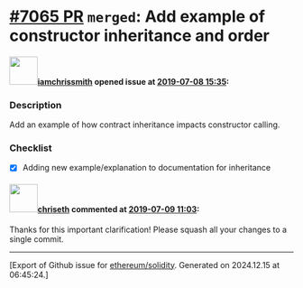 # [\#7065 PR](https://github.com/ethereum/solidity/pull/7065) `merged`: Add example of constructor inheritance and order

#### <img src="https://avatars.githubusercontent.com/u/1408372?u=61b74ae10ce3b9e6ed128d3c4286b7f324f49f0f&v=4" width="50">[iamchrissmith](https://github.com/iamchrissmith) opened issue at [2019-07-08 15:35](https://github.com/ethereum/solidity/pull/7065):

### Description
Add an example of how contract inheritance impacts constructor calling.

### Checklist
- [x] Adding new example/explanation to documentation for inheritance 

#### <img src="https://avatars.githubusercontent.com/u/9073706?v=4" width="50">[chriseth](https://github.com/chriseth) commented at [2019-07-09 11:03](https://github.com/ethereum/solidity/pull/7065#issuecomment-509597111):

Thanks for this important clarification! Please squash all your changes to a single commit.


-------------------------------------------------------------------------------



[Export of Github issue for [ethereum/solidity](https://github.com/ethereum/solidity). Generated on 2024.12.15 at 06:45:24.]
